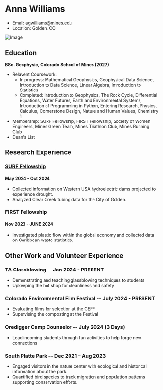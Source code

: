 # Anna Williams
- Email: agwilliams@mines.edu
- Location: Golden, CO

![Image](https://media.licdn.com/dms/image/v2/D5603AQG31gh6sbuIIg/profile-displayphoto-shrink_400_400/profile-displayphoto-shrink_400_400/0/1713407468113?e=1744243200&v=beta&t=XDNQhJJTcnx4rbt46QiK2b5sYhm1hjR_d8NG_Swotqs)

## Education
**BSc. Geophysic, Colorado School of Mines (2027)**
- Relavent Coursework:
	- In progress: Mathematical Geophysics, Geophysical Data Science, Introduction to Data Science, Linear Algebra, Introduction to Statistics
	- Completed: Introduction to Geophysics, The Rock Cycle, Differential Equations, Water Futures, Earth and Environmental Systems, Introduction of Programming in Python, Entering Research, Physics, Calculus, Cornerstone Design, Nature and Human Values, Chemistry 1
- Membership: SURF Fellowship, FIRST Fellowship, Society of Women Engineers, Mines Green Team, Mines Triathlon
Club, Mines Running Club
- Dean's List

## Research Experience
### [SURF Fellowship](https://www.mines.edu/undergraduate-research/surf-2024-cohort/)
#### May 2024 - Oct 2024
- Collected information on Western USA hydroelectric dams projected to experience drought.
- Analyzed Clear Creek tubing data for the City of Golden.
### FIRST Fellowship
#### Nov 2023 - JUNE 2024
- Investigated plastic flow within the global economy and collected data on Caribbean waste statistics.

## Other Work and Volunteer Experience
### **TA Glassblowing -- Jan 2024 - PRESENT**
- Demonstrating and teaching glassblowing techniques to students
- Upkeeping the hot shop for cleanliness and safety
### **Colorado Environmental Film Festival -- July 2024 - PRESENT**
- Evaluating films for selection at the CEFF
- Supervising the composting at the Festival
### **Oredigger Camp Counselor -- July 2024 (3 Days)**
- Lead incoming students through fun activities to help forge new connections
### **South Platte Park -– Dec 2021 – Aug 2023**
- Engaged visitors in the nature center with ecological and historical information about the park.
- Quantified bird species to track migration and population patterns supporting conservation efforts.
